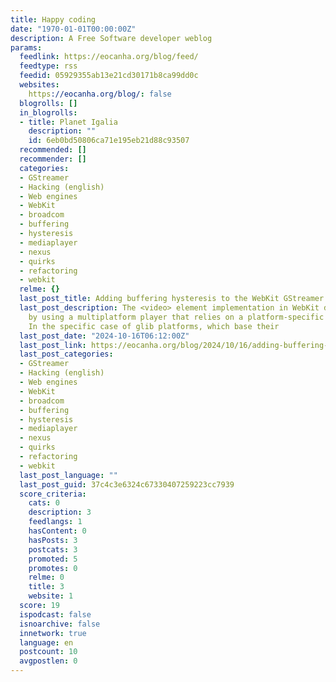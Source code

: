 ```yaml
---
title: Happy coding
date: "1970-01-01T00:00:00Z"
description: A Free Software developer weblog
params:
  feedlink: https://eocanha.org/blog/feed/
  feedtype: rss
  feedid: 05929355ab13e21cd30171b8ca99dd0c
  websites:
    https://eocanha.org/blog/: false
  blogrolls: []
  in_blogrolls:
  - title: Planet Igalia
    description: ""
    id: 6eb0bd50806ca71e195eb21d88c93507
  recommended: []
  recommender: []
  categories:
  - GStreamer
  - Hacking (english)
  - Web engines
  - WebKit
  - broadcom
  - buffering
  - hysteresis
  - mediaplayer
  - nexus
  - quirks
  - refactoring
  - webkit
  relme: {}
  last_post_title: Adding buffering hysteresis to the WebKit GStreamer video player
  last_post_description: The <video> element implementation in WebKit does its job
    by using a multiplatform player that relies on a platform-specific implementation.
    In the specific case of glib platforms, which base their
  last_post_date: "2024-10-16T06:12:00Z"
  last_post_link: https://eocanha.org/blog/2024/10/16/adding-buffering-hysteresis-to-the-webkit-gstreamer-video-player/
  last_post_categories:
  - GStreamer
  - Hacking (english)
  - Web engines
  - WebKit
  - broadcom
  - buffering
  - hysteresis
  - mediaplayer
  - nexus
  - quirks
  - refactoring
  - webkit
  last_post_language: ""
  last_post_guid: 37c4c3e6324c67330407259223cc7939
  score_criteria:
    cats: 0
    description: 3
    feedlangs: 1
    hasContent: 0
    hasPosts: 3
    postcats: 3
    promoted: 5
    promotes: 0
    relme: 0
    title: 3
    website: 1
  score: 19
  ispodcast: false
  isnoarchive: false
  innetwork: true
  language: en
  postcount: 10
  avgpostlen: 0
---
```

